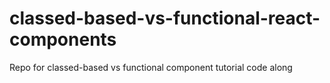 # classed-based-vs-functional-react-components
Repo for classed-based vs functional component tutorial code along
